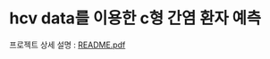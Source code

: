 # hcv data를 이용한 c형 간염 환자 예측

프로젝트 상세 설명 : [README.pdf](https://github.com/jiParkyoung/HepatitisPatient/blob/main/README.pdf)
